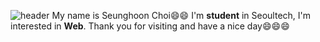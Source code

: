 ![header](https://capsulerender.vercel.app/api?type=waving&color=_a3dcbe_height=200&section=header&text=Seunghoon%20Choi&fontSize=32)
My name is Seunghoon Choi:smile::smile:
I'm **student** in Seoultech, I'm interested in **Web**.
Thank you for visiting and have a nice day:smile::smile::smile: